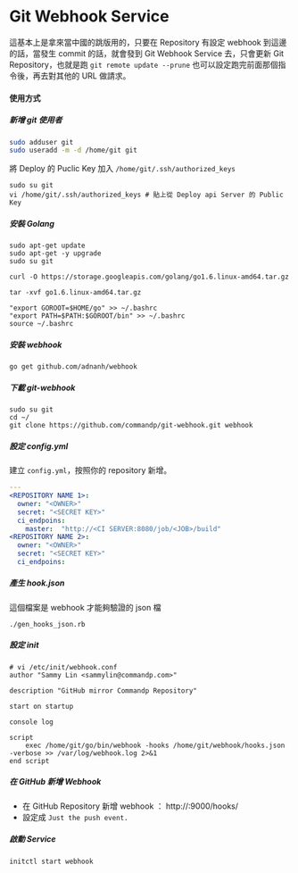 # Git Webhook Service

這基本上是拿來當中國的跳版用的，只要在 Repository 有設定 webhook 到這邊的話，當發生 commit 的話，就會發到 Git Webhook Service 去，只會更新 Git Repository，也就是跑 `git remote update --prune` 也可以設定跑完前面那個指令後，再去對其他的 URL 做請求。


#### 使用方式

##### 新增 git 使用者

```bash
sudo adduser git
sudo useradd -m -d /home/git git
```

將 Deploy 的 Puclic Key 加入 `/home/git/.ssh/authorized_keys`
```
sudo su git
vi /home/git/.ssh/authorized_keys # 貼上從 Deploy api Server 的 Public Key
```

##### 安裝 Golang

```
sudo apt-get update
sudo apt-get -y upgrade
sudo su git

curl -O https://storage.googleapis.com/golang/go1.6.linux-amd64.tar.gz

tar -xvf go1.6.linux-amd64.tar.gz

"export GOROOT=$HOME/go" >> ~/.bashrc
"export PATH=$PATH:$GOROOT/bin" >> ~/.bashrc
source ~/.bashrc
```

##### 安裝 webhook

```
go get github.com/adnanh/webhook
```


##### 下載 git-webhook

```
sudo su git
cd ~/
git clone https://github.com/commandp/git-webhook.git webhook
```

##### 設定 config.yml

建立 `config.yml`，按照你的 repository 新增。

```yaml
---
<REPOSITORY NAME 1>:
  owner: "<OWNER>"
  secret: "<SECRET KEY>"
  ci_endpoins:
    master:  "http://<CI SERVER:8080/job/<JOB>/build"
<REPOSITORY NAME 2>:
  owner: "<OWNER>"
  secret: "<SECRET KEY>"
  ci_endpoins:
```

##### 產生 hook.json
這個檔案是 webhook 才能夠驗證的 json 檔

```
./gen_hooks_json.rb
```

##### 設定 init

```
# vi /etc/init/webhook.conf
author "Sammy Lin <sammylin@commandp.com>"

description "GitHub mirror Commandp Repository"

start on startup

console log

script
    exec /home/git/go/bin/webhook -hooks /home/git/webhook/hooks.json -verbose >> /var/log/webhook.log 2>&1
end script
```


##### 在 GitHub 新增 Webhook

- 在 GitHub Repository 新增 webhook ： http://<YOU SERVICE IP>:9000/hooks/<REPOSITORY NAME>
- 設定成 `Just the push event.`

##### 啟動 Service

```
initctl start webhook
```
